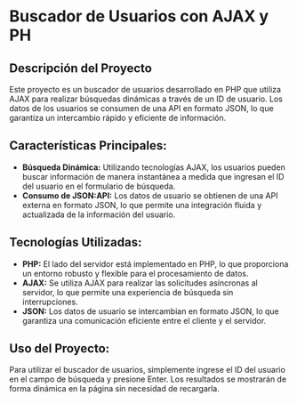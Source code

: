 # Buscador de Usuarios con AJAX y PH

## Descripción del Proyecto

Este proyecto es un buscador de usuarios desarrollado en PHP que utiliza AJAX para realizar búsquedas dinámicas a través de un ID de usuario. Los datos de los usuarios se consumen de una API en formato JSON, lo que garantiza un intercambio rápido y eficiente de información.

## Características Principales:

- **Búsqueda Dinámica:** Utilizando tecnologías AJAX, los usuarios pueden buscar información de manera instantánea a medida que ingresan el ID del usuario en el formulario de búsqueda.
- **Consumo de JSON:API:** Los datos de usuario se obtienen de una API externa en formato JSON, lo que permite una integración fluida y actualizada de la información del usuario.

## Tecnologías Utilizadas:

- **PHP:** El lado del servidor está implementado en PHP, lo que proporciona un entorno robusto y flexible para el procesamiento de datos.
- **AJAX:** Se utiliza AJAX para realizar las solicitudes asíncronas al servidor, lo que permite una experiencia de búsqueda sin interrupciones.
- **JSON:** Los datos de usuario se intercambian en formato JSON, lo que garantiza una comunicación eficiente entre el cliente y el servidor.

## Uso del Proyecto:

Para utilizar el buscador de usuarios, simplemente ingrese el ID del usuario en el campo de búsqueda y presione Enter. Los resultados se mostrarán de forma dinámica en la página sin necesidad de recargarla.
